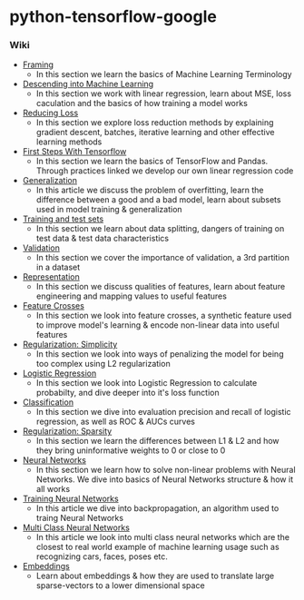# python-tensorflow-google

### Wiki

* [Framing](https://github.com/AntonioErdeljac/Google-Machine-Learning-Course-Notes/wiki/%231-Framing)
    * In this section we learn the basics of Machine Learning Terminology
* [Descending into Machine Learning](https://github.com/AntonioErdeljac/Google-Machine-Learning-Course-Notes/wiki/%232-Descending-into-Machine-Learning)
    * In this section we work with linear regression, learn about MSE, loss caculation and the basics of how training a model works
* [Reducing Loss](https://github.com/AntonioErdeljac/Google-Machine-Learning-Course-Notes/wiki/%233-Reducing-Loss)
   * In this section we explore loss reduction methods by explaining gradient descent, batches, iterative learning and other effective learning methods
* [First Steps With Tensorflow](https://github.com/AntonioErdeljac/Google-Machine-Learning-Course-Notes/wiki/%234-First-Steps-With-TensorFlow)
   * In this section we learn the basics of TensorFlow and Pandas. Through practices linked we develop our own linear regression code 
* [Generalization](https://github.com/AntonioErdeljac/Google-Machine-Learning-Course-Notes/wiki/%235-Generalization)
   * In this article we discuss the problem of overfitting, learn the difference between a good and a bad model, learn about subsets used in model training & generalization
* [Training and test sets](https://github.com/AntonioErdeljac/Google-Machine-Learning-Course-Notes/wiki/%236-Training-and-test-sets)
   * In this section we learn about data splitting, dangers of training on test data & test data characteristics
* [Validation](https://github.com/AntonioErdeljac/Google-Machine-Learning-Course-Notes/wiki/%237-Validation)
   * In this section we cover the importance of validation, a 3rd partition in a dataset
* [Representation](https://github.com/AntonioErdeljac/Google-Machine-Learning-Course-Notes/wiki/8.-Representation)
   * In this section we discuss qualities of features, learn about feature engineering and mapping values to useful features
* [Feature Crosses](https://github.com/AntonioErdeljac/Google-Machine-Learning-Course-Notes/wiki/9.-Feature-Crosses)
   * In this section we look into feature crosses, a synthetic feature used to improve model's learning & encode non-linear data into useful features
* [Regularization: Simplicity](https://github.com/AntonioErdeljac/Google-Machine-Learning-Course-Notes/wiki/10.-Regularization:-Simplicity)
   * In this section we look into ways of penalizing the model for being too complex using L2 regularization
* [Logistic Regression](https://github.com/AntonioErdeljac/Google-Machine-Learning-Course-Notes/wiki/11.-Logistic-Regression)
   * In this section we look into Logistic Regression to calculate probabilty, and dive deeper into it's loss function
* [Classification](https://github.com/AntonioErdeljac/Google-Machine-Learning-Course-Notes/wiki/12.-Classification)
   * In this section we dive into evaluation precision and recall of logistic regression, as well as ROC & AUCs curves
* [Regularization: Sparsity](https://github.com/AntonioErdeljac/Google-Machine-Learning-Course-Notes/wiki/13.-Regularization:-Sparsity)
   * In this section we learn the differences between L1 & L2 and how they bring uninformative weights to 0 or close to 0
* [Neural Networks](https://github.com/AntonioErdeljac/Google-Machine-Learning-Course-Notes/wiki/14.-Neural-Networks)
   * In this section we learn how to solve non-linear problems with Neural Networks. We dive into basics of Neural Networks structure & how it all works
* [Training Neural Networks](https://github.com/AntonioErdeljac/Google-Machine-Learning-Course-Notes/wiki/15.-Training-Neural-Networks)
   * In this article we dive into backpropagation, an algorithm used to traing Neural Networks
* [Multi Class Neural Networks](https://github.com/AntonioErdeljac/Google-Machine-Learning-Course-Notes/wiki/16.-Multi-Class-Neural-Networks)
   * In this article we look into multi class neural networks which are the closest to real world example of machine learning usage such as recognizing cars, faces, poses etc.
* [Embeddings](https://github.com/AntonioErdeljac/Google-Machine-Learning-Course-Notes/wiki/17.-Embeddings)
   * Learn about embeddings & how they are used to translate large sparse-vectors to a lower dimensional space
